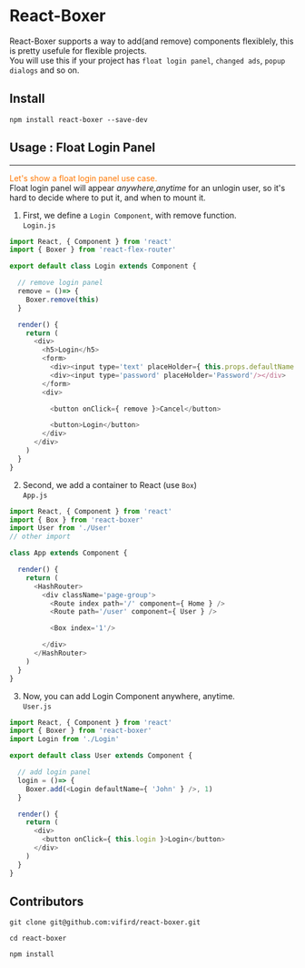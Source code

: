 # React-Boxer
  React-Boxer supports a way to add(and remove) components flexiblely, this is pretty usefule for flexible projects.  
  You will use this if your project has `float login panel`, `changed ads`, `popup dialogs` and so on.

## Install
  ```
  npm install react-boxer --save-dev
  ```

## Usage : Float Login Panel
  ---
  <font color='#f70'>Let's show a float login panel use case. </font>   
  Float login panel will appear *anywhere,anytime* for an unlogin user, so it's hard to decide where to put it, and when to mount it.  

  1. First, we define a `Login Component`, with remove function.  
  `Login.js`
  ```javascript
  import React, { Component } from 'react'
  import { Boxer } from 'react-flex-router'

  export default class Login extends Component {

    // remove login panel
    remove = ()=> {
      Boxer.remove(this)
    }

    render() {
      return (
        <div>
          <h5>Login</h5>
          <form>
            <div><input type='text' placeHolder={ this.props.defaultName ||'Username'} /></div>
            <div><input type='password' placeHolder='Password'/></div>
          </form>
          <div>

            <button onClick={ remove }>Cancel</button>

            <button>Login</button>
          </div>
        </div>
      )
    }
  }
  ```

  2. Second, we add a container to React (use `Box`)  
  `App.js`
  ```javascript
  import React, { Component } from 'react'
  import { Box } from 'react-boxer'
  import User from './User'
  // other import

  class App extends Component {

    render() {
      return (
        <HashRouter>
          <div className='page-group'>
            <Route index path='/' component={ Home } />
            <Route path='/user' component={ User } />

            <Box index='1'/>

          </div>
        </HashRouter>
      )
    }
  }
  ```

  3. Now, you can add Login Component anywhere, anytime.  
  `User.js`
  ```javascript
  import React, { Component } from 'react'
  import { Boxer } from 'react-boxer'
  import Login from './Login'

  export default class User extends Component {

    // add login panel
    login = ()=> {
      Boxer.add(<Login defaultName={ 'John' } />, 1)
    }

    render() {
      return (
        <div>
          <button onClick={ this.login }>Login</button>
        </div>
      )
    }
  }
  ```

## Contributors
  ```
  git clone git@github.com:vifird/react-boxer.git

  cd react-boxer

  npm install
  ```
